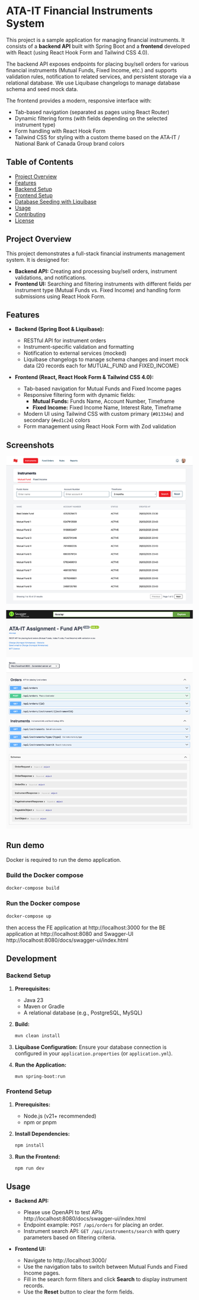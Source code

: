 # ATA-IT Financial Instruments System

This project is a sample application for managing financial instruments. It consists of a **backend API** built with Spring Boot and a **frontend** developed with React (using React Hook Form and Tailwind CSS 4.0).

The backend API exposes endpoints for placing buy/sell orders for various financial instruments (Mutual Funds, Fixed Income, etc.) and supports validation rules, notification to related services, and persistent storage via a relational database. We use Liquibase changelogs to manage database schema and seed mock data.

The frontend provides a modern, responsive interface with:
- Tab-based navigation (separated as pages using React Router)
- Dynamic filtering forms (with fields depending on the selected instrument type)
- Form handling with React Hook Form
- Tailwind CSS for styling with a custom theme based on the ATA‑IT / National Bank of Canada Group brand colors

## Table of Contents

- [Project Overview](#project-overview)
- [Features](#features)
- [Backend Setup](#backend-setup)
- [Frontend Setup](#frontend-setup)
- [Database Seeding with Liquibase](#database-seeding-with-liquibase)
- [Usage](#usage)
- [Contributing](#contributing)
- [License](#license)

## Project Overview

This project demonstrates a full-stack financial instruments management system. It is designed for:
- **Backend API:** Creating and processing buy/sell orders, instrument validations, and notifications.
- **Frontend UI:** Searching and filtering instruments with different fields per instrument type (Mutual Funds vs. Fixed Income) and handling form submissions using React Hook Form.

## Features

- **Backend (Spring Boot & Liquibase):**
    - RESTful API for instrument orders
    - Instrument-specific validation and formatting
    - Notification to external services (mocked)
    - Liquibase changelogs to manage schema changes and insert mock data (20 records each for MUTUAL_FUND and FIXED_INCOME)

- **Frontend (React, React Hook Form & Tailwind CSS 4.0):**
    - Tab-based navigation for Mutual Funds and Fixed Income pages
    - Responsive filtering form with dynamic fields:
        - **Mutual Funds:** Funds Name, Account Number, Timeframe
        - **Fixed Income:** Fixed Income Name, Interest Rate, Timeframe
    - Modern UI using Tailwind CSS with custom primary (`#01334e`) and secondary (`#ed1c24`) colors
    - Form management using React Hook Form with Zod validation

## Screenshots

![fe-app.png](docs/fe-app.png)


![be-api.png](docs/be-api.png)


## Run demo
Docker is required to run the demo application.

### Build the Docker compose

```bash
docker-compose build
````

### Run the Docker compose

```bash
docker-compose up
```

then access the FE application at http://localhost:3000
for the BE application at http://localhost:8080
and Swagger-UI http://localhost:8080/docs/swagger-ui/index.html

## Development

### Backend Setup

1. **Prerequisites:**
    - Java 23
    - Maven or Gradle
    - A relational database (e.g., PostgreSQL, MySQL)

2. **Build:**

   ```bash
   mvn clean install
   ```

3. **Liquibase Configuration:**
   Ensure your database connection is configured in your `application.properties` (or `application.yml`).

4. **Run the Application:**

   ```bash
   mvn spring-boot:run
   ```

### Frontend Setup

1. **Prerequisites:**
    - Node.js (v21+ recommended)
    - npm or pnpm

2. **Install Dependencies:**

   ```bash
   npm install
   ```

3. **Run the Frontend:**

   ```bash
   npm run dev
   ```

## Usage

- **Backend API:**
    - Please use OpenAPI to test APIs http://localhost:8080/docs/swagger-ui/index.html
    - Endpoint example: `POST /api/orders` for placing an order.
    - Instrument search API: `GET /api/instruments/search` with query parameters based on filtering criteria.

- **Frontend UI:**
    - Navigate to http://localhost:3000/
    - Use the navigation tabs to switch between Mutual Funds and Fixed Income pages.
    - Fill in the search form filters and click **Search** to display instrument records.
    - Use the **Reset** button to clear the form fields.

